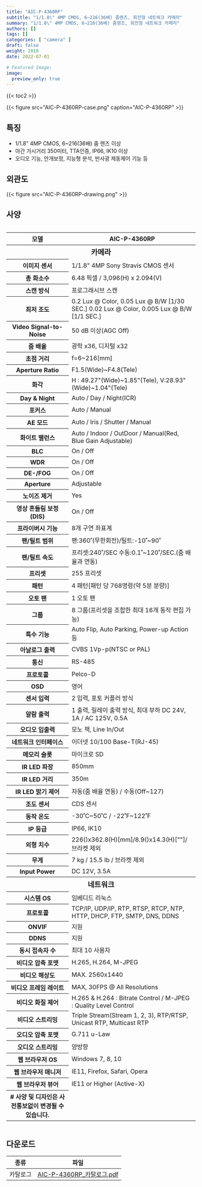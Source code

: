 ```yaml
---
title: "AIC-P-4360RP"
subtitle: "1/1.8\" 4MP CMOS, 6~216(36배) 줌렌즈, 회전형 네트워크 카메라"
summary: "1/1.8\" 4MP CMOS, 6~216(36배) 줌렌즈, 회전형 네트워크 카메라"
authors: []
tags: []
categories: [ "camera" ]
draft: false
weight: 2010
date: 2022-07-01

# Featured Image:
image:
  preview_only: true
---
```


{{< toc2 >}}

<div class="container">
<div class="row justify-content-center align-items-center">
<div class="col-sm-6">

{{< figure src="AIC-P-4360RP-case.png" caption="AIC-P-4360RP" >}}

</div>
</div>
</div>

<div class="container">
<div class="row justify-content-center">
<div class="col-sm-6 pl-0">

## 특징

- 1/1.8" 4MP CMOS, 6~216(36배) 줌 렌즈 이상
- 야간 가시거리 350미터, TTA인증, IP66, IK10 이상
- 오디오 기능, 안개보정, 지능형 분석, 반사광 제동제어 기능 등

</div>
<div class="col-sm-6 pl-0">

## 외관도

{{< figure src="AIC-P-4360RP-drawing.png" >}}

</div>
</div>
</div>

## 사양

<div style="overflow-x: auto">
<table class="spec">
<thead>
<tr>
<th>모델</th>
<th>AIC-P-4360RP</th>
</tr>
</thead>
<tbody>
<tr><th colspan="2" style="font-size: larger; font-weight: bolder">카메라</th></tr>
<tr><th>이미지 센서</th><td>1/1.8" 4MP Sony Stravis CMOS 센서</td></tr>
<tr><th>총 화소수</th><td>6.48 픽셀 / 3,096(H) x 2.094(V)</td></tr>
<tr><th>스캔 방식</th><td>프로그래시브 스캔</td></tr>
<tr><th>최저 조도</th><td>0.2 Lux @ Color, 0.05 Lux @ B/W [1/30 SEC.] 0.02 Lux @ Color, 0.005 Lux @ B/W [1/1 SEC.]</td></tr>
<tr><th>Video Signal-to-Noise</th><td>50 dB 이상(AGC Off)</td></tr>
<tr><th>줌 배율</th><td>광학 x36, 디지털 x32</td></tr>
<tr><th>초점 거리</th><td>f=6~216[mm]</td></tr>
<tr><th>Aperture Ratio</th><td>F1.5(Wide)~F4.8(Tele)</td></tr>
<tr><th>화각</th><td>H : 49.27"(Wide)~1.85"(Tele), V:28.93"(Wide)~1.04"(Tele)</td></tr>
<tr><th>Day & Night</th><td>Auto / Day / Night(ICR)</td></tr>
<tr><th>포커스</th><td>Auto / Manual</td></tr>
<tr><th>AE 모드</th><td>Auto / Iris / Shutter / Manual</td></tr>
<tr><th>화이트 밸런스</th><td>Auto / Indoor / OutDoor / Manual(Red, Blue Gain Adjustable)</td></tr>
<tr><th>BLC</th><td>On / Off</td></tr>
<tr><th>WDR</th><td>On / Off</td></tr>
<tr><th>DE-/FOG</th><td>On / Off</td></tr>
<tr><th>Aperture</th><td>Adjustable</td></tr>
<tr><th>노이즈 제거</th><td>Yes</td></tr>
<tr><th>영상 흔들림 보정(DIS)</th><td>On / Off</td></tr>
<tr><th>프라이버시 기능</th><td>8개 구연 좌표계</td></tr>
<tr><th>팬/틸트 범위</th><td>팬:360˚(무한회전)/틸트:-10˚~90˚</td></tr>
<tr><th>팬/틸트 속도</th><td>프리셋:240˚/SEC 수동:0.1˚~120˚/SEC.(줌 배율과 연동)</td></tr>
<tr><th>프리셋</th><td>255 프리셋</td></tr>
<tr><th>패턴</th><td>4 패턴[패턴 당 768명령(약 5분 분량)]</td></tr>
<tr><th>오토 팬</th><td>1 오토 팬</td></tr>
<tr><th>그룹</th><td>8 그룹(프리셋을 조합한 최대 16개 동작 편집 가능)</td></tr>
<tr><th>특수 기능</th><td>Auto Flip, Auto Parking, Power-up Action 등</td></tr>
<tr><th>아날로그 출력</th><td>CVBS 1Vp-p(NTSC or PAL)</td></tr>
<tr><th>통신</th><td>RS-485</td></tr>
<tr><th>프로토콜</th><td>Pelco-D</td></tr>
<tr><th>OSD</th><td>영어</td></tr>
<tr><th>센서 입력</th><td>2 입력, 포토 커플러 방식</td></tr>
<tr><th>알람 출력</th><td>1 출력, 릴레이 출력 방식, 최대 부하 DC 24V, 1A / AC 125V, 0.5A</td></tr>
<tr><th>오디오 입출력</th><td>모노 잭, Line In/Out</td></tr>
<tr><th>네트워크 인터페이스</th><td>이더넷 10/100 Base-T(RJ-45)</td></tr>
<tr><th>메모리 슬롯</th><td>마이크로 SD</td></tr>
<tr><th>IR LED 파장</th><td>850mm</td></tr>
<tr><th>IR LED 거리</th><td>350m</td></tr>
<tr><th>IR LED 밝기 제어</th><td>자동(줌 배율 연동) / 수동(Off~127)</td></tr>
<tr><th>조도 센서</th><td>CDS 센서</td></tr>
<tr><th>동작 온도</th><td>-30˚C~50˚C / -22˚F~122˚F</td></tr>
<tr><th>IP 등급</th><td>IP66, IK10</td></tr>
<tr><th>외형 치수</th><td>226()x362.8(H)[mm]/8.9()x14.3(H)[""]/브라켓 제외</td></tr>
<tr><th>무게</th><td>7 kg / 15.5 Ib / 브라켓 제외</td></tr>
<tr><th>Input Power</th><td>DC 12V, 3.5A</td></tr>
<tr><th colspan="2" style="font-size: larger; font-weight: bolder">네트워크</th></tr>
<tr><th>시스템 OS</th><td>임베디드 리눅스</td></tr>
<tr><th>프로토콜</th><td>TCP/IP, UDP/IP, RTP, RTSP, RTCP, NTP, HTTP, DHCP, FTP, SMTP, DNS, DDNS</td></tr>
<tr><th>ONVIF</th><td>지원</td></tr>
<tr><th>DDNS</th><td>지원</td></tr>
<tr><th>동시 접속자 수</th><td>최대 10 사용자</td></tr>
<tr><th>비디오 압축 포맷</th><td>H.265, H.264, M-JPEG</td></tr>
<tr><th>비디오 해상도</th><td>MAX. 2560x1440</td></tr>
<tr><th>비디오 프레임 레이트</th><td>MAX, 30FPS @ All Resolutions</td></tr>
<tr><th>비디오 화질 제어</th><td>H.265 & H.264 : Bitrate Control / M-JPEG : Quality Level Control</td></tr>
<tr><th>비디오 스트리밍</th><td>Triple Stream(Stream 1, 2, 3), RTP/RTSP, Unicast RTP, Multicast RTP</td></tr>
<tr><th>오디오 압축 포맷</th><td>G.711 u-Law</td></tr>
<tr><th>오디오 스트리밍</th><td>양방향</td></tr>
<tr><th>웹 브라우저 OS</th><td>Windows 7, 8, 10</td></tr>
<tr><th>웹 브라우저 매니저</th><td>IE11, Firefox, Safari, Opera</td></tr>
<tr><th>웹 브라우저 뷰어</th><td>IE11 or Higher (Active-X)
</td></tr>
<tr><th># 사양 및 디자인은 사전통보없이 변경될 수 있습니다.</td></tr>
</tbody>
</table>
</div>

## 다운로드

종류 | 파일
---- | ----
카탈로그 | [AIC-P-4360RP_카탈로그.pdf](AIC-P-4360RP_카탈로그.pdf)
